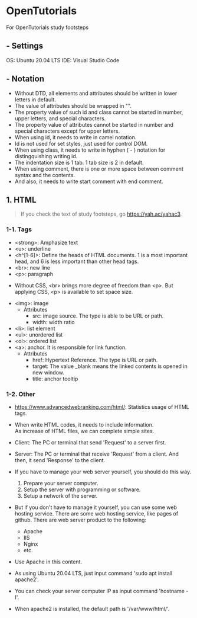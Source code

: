 # OpenTutorials
For OpenTutorials study footsteps

## - Settings
OS: Ubuntu 20.04 LTS
IDE: Visual Studio Code

## - Notation
- Without DTD, all elements and attributes should be written in lower letters in default.   
- The value of attributes should be wrapped in "".   
- The property value of such id and class cannot be started in number, upper letters, and special characters.   
- The property value of attributes cannot be started in number and special characters except for upper letters.   
- When using id, it needs to write in camel notation.   
- Id is not used for set styles, just used for control DOM.   
- When using class, it needs to write in hyphen ( - ) notation for distingquishing writing id.   
- The indentation size is 1 tab. 1 tab size is 2 in default.   
- When using comment, there is one or more space between comment syntax and the contents.   
- And also, it needs to write start comment with end comment.   

## 1. HTML
> If you check the text of study footsteps, go https://yah.ac/yahac3.
### 1-1. Tags
- &lt;strong&gt;: Amphasize text   
- &lt;u&gt;: underline   
- &lt;h^[1-6]&gt;: Define the heads of HTML documents. 1 is a most important head, and 6 is less important than other head tags.   
- &lt;br&gt;: new line   
- &lt;p&gt;: paragraph   
* Without CSS, &lt;br&gt; brings more degree of freedom than &lt;p&gt;. But applying CSS, &lt;p&gt; is available to set space size.   
- &lt;img&gt;: image   
  * Attributes   
    * src: image source. The type is able to be URL or path.   
    * width: width ratio   
- &lt;li&gt;: list element   
- &lt;ul&gt;: unordered list   
- &lt;ol&gt;: ordered list   
- &lt;a&gt;: anchor. It is responsible for link function.   
  * Attributes   
    * href: Hypertext Reference. The type is URL or path.   
    * target: The value _blank means the linked contents is opened in new window.   
    * title: anchor tooltip   

### 1-2. Other
- https://www.advancedwebranking.com/html/: Statistics usage of HTML tags.   
- When write HTML codes, it needs to include information.   
As increase of HTML files, we can complete simple sites.   
- Client: The PC or terminal that send 'Request' to a server first.   
- Server: The PC or terminal that receive 'Request' from a client. And then, it send 'Response' to the client.   

- If you have to manage your web server yourself, you should do this way.   
  1. Prepare your server computer.   
  2. Setup the server with programming or software.   
  3. Setup a network of the server.   

- But if you don't have to manage it yourself, you can use some web hosting service. There are some web hosting service, like pages of github.
There are web server product to the following:
  * Apache
  * IIS
  * Nginx
  * etc.

- Use Apache in this content.   
- As using Ubuntu 20.04 LTS, just input command 'sudo apt install apache2'.   
- You can check your server computer IP as input command 'hostname -I'.   
- When apache2 is installed, the default path is '/var/www/html/'.   